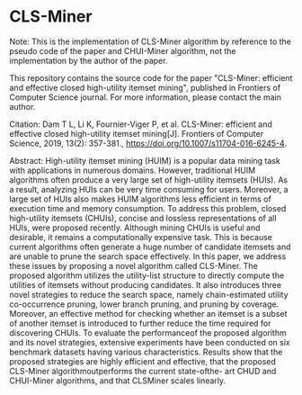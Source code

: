 # CLS-Miner
Note: This is the implementation of CLS-Miner algorithm by reference to the pseudo code of the paper and CHUI-Miner algorithm, not the implementation by the author of the paper.

This repository contains the source code for the paper "CLS-Miner: efficient and effective closed high-utility itemset mining", published in Frontiers of Computer Science journal. For more information, please contact the main author.

Citation: Dam T L, Li K, Fournier-Viger P, et al. CLS-Miner: efficient and effective closed high-utility itemset mining[J]. Frontiers of Computer Science, 2019, 13(2): 357-381., https://doi.org/10.1007/s11704-016-6245-4.

Abstract: High-utility itemset mining (HUIM) is a popular data mining task with applications in numerous domains. However, traditional HUIM algorithms often produce a very large set of high-utility itemsets (HUIs). As a result, analyzing HUIs can be very time consuming for users. Moreover, a large set of HUIs also makes HUIM algorithms less efficient in terms of execution time and memory consumption. To address this problem, closed high-utility itemsets (CHUIs), concise and lossless representations of all HUIs, were proposed recently. Although mining CHUIs is useful and desirable, it remains a computationally expensive task. This is because current algorithms often generate a huge number of candidate itemsets and are unable to prune the search space effectively. In this paper, we address these issues by proposing a novel algorithm called CLS-Miner. The proposed algorithm utilizes the utility-list structure to directly compute the utilities of itemsets without producing candidates. It also introduces three novel strategies to reduce the search space, namely chain-estimated utility co-occurrence pruning, lower branch pruning, and pruning by coverage. Moreover, an effective method for checking whether an itemset is a subset of another itemset is introduced to further reduce the time required for discovering CHUIs. To evaluate the performanceof the proposed algorithm and its novel strategies, extensive experiments have been conducted on six benchmark datasets having various characteristics. Results show that the proposed strategies are highly efficient and effective, that the proposed CLS-Miner algorithmoutperforms the current state-ofthe-
art CHUD and CHUI-Miner algorithms, and that CLSMiner scales linearly.
